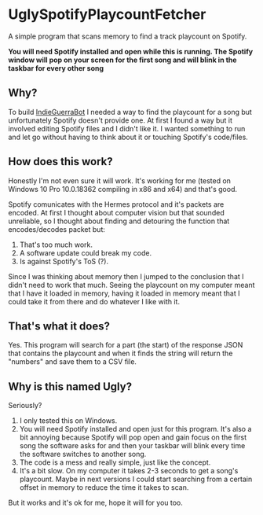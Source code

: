 # UglySpotifyPlaycountFetcher
A simple program that scans memory to find a track playcount on Spotify.

**You will need Spotify installed and open while this is running. The Spotify window will pop on your screen for the first song and will blink in the taskbar for every other song**

## Why?

To build [IndieGuerraBot](https://github.com/PaaaulZ/IndieGuerraBot) I needed a way to find the playcount for a song but unfortunately Spotify doesn't provide one. At first I found a way but it involved editing Spotify files and I didn't like it. I wanted something to run and let go without having to think about it or touching Spotify's code/files.

## How does this work?

Honestly I'm not even sure it will work. It's working for me (tested on Windows 10 Pro 10.0.18362 compiling in x86 and x64) and that's good.

Spotify comunicates with the Hermes protocol and it's packets are encoded. At first I thought about computer vision but that sounded unreliable, so I thought about finding and detouring the function that encodes/decodes packet but:

1) That's too much work.
2) A software update could break my code.
3) Is against Spotify's ToS (?).

Since I was thinking about memory then I jumped to the conclusion that I didn't need to work that much. Seeing the playcount on my computer meant that I have it loaded in memory, having it loaded in memory meant that I could take it from there and do whatever I like with it.

## That's what it does?

Yes.
This program will search for a part (the start) of the response JSON that contains the playcount and when it finds the string will return the "numbers" and save them to a CSV file.

## Why is this named Ugly?

Seriously? 

1) I only tested this on Windows.
2) You will need Spotify installed and open just for this program. It's also a bit annoying because Spotify will pop open and gain focus on the first song the software asks for and then your taskbar will blink every time the software switches to another song.
3) The code is a mess and really simple, just like the concept.
4) It's a bit slow. On my computer it takes 2-3 seconds to get a song's playcount. Maybe in next versions I could start searching from a certain offset in memory to reduce the time it takes to scan.

But it works and it's ok for me, hope it will for you too.
